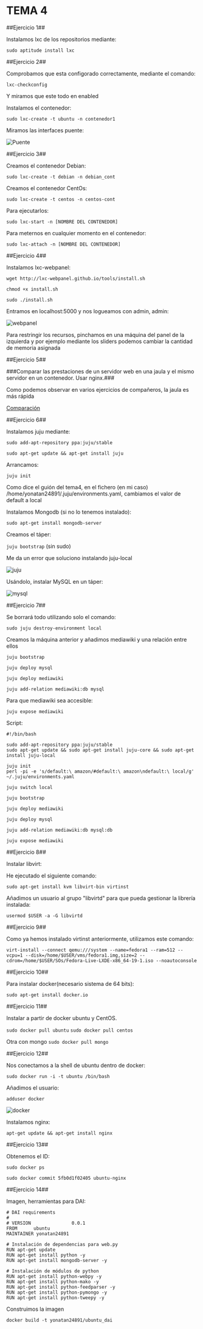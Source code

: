 TEMA 4
=========


##Ejercicio 1##

Instalamos lxc de los repositorios mediante:

`sudo aptitude install lxc`

##Ejercicio 2##

Comprobamos que esta configorado correctamente, mediante el comando:

`lxc-checkconfig`

Y miramos que este todo en enabled


Instalamos el contenedor:

`sudo lxc-create -t ubuntu -n contenedor1`

Miramos las interfaces puente:

![Puente](https://raw.githubusercontent.com/yonatan24891/ImagenesIV/master/puente.bmp)


##Ejercicio 3##

Creamos el contenedor Debian:

`sudo lxc-create -t debian -n debian_cont`

Creamos el contenedor CentOs:

`sudo lxc-create -t centos -n centos-cont`

Para ejecutarlos:

`sudo lxc-start -n [NOMBRE DEL CONTENEDOR]`

Para meternos en cualquier momento en el contenedor:

`sudo lxc-attach -n [NOMBRE DEL CONTENEDOR]`


##Ejercicio 4##

Instalamos lxc-webpanel:

`wget http://lxc-webpanel.github.io/tools/install.sh`

`chmod +x install.sh`

`sudo ./install.sh`

Entramos en localhost:5000 y nos logueamos con admin, admin:

![webpanel](https://raw.githubusercontent.com/yonatan24891/ImagenesIV/master/lxc_webpanel.bmp)

Para restringir los recursos, pinchamos en una máquina del panel de la izquierda y por ejemplo mediante los sliders podemos cambiar la cantidad de memoria asignada


##Ejercicio 5##

###Comparar las prestaciones de un servidor web en una jaula y el mismo servidor en un contenedor. Usar nginx.###

Como podemos observar en varios ejercicios de compañeros, la jaula es más rápida

[Comparación](https://github.com/JJ/GII-2014/blob/master/ejercicios/JulioMart%C3%ADnez/tema4.md)



##Ejercicio 6##

Instalamos juju mediante:

`sudo add-apt-repository ppa:juju/stable`

`sudo apt-get update && apt-get install juju`

Arrancamos:

`juju init`

Como dice el guión del tema4, en el fichero (en mi caso) /home/yonatan24891/.juju/environments.yaml, cambiamos el valor de default a local

Instalamos Mongodb (si no lo tenemos instalado):

`sudo apt-get install mongodb-server`

Creamos el táper:

`juju bootstrap` (sin sudo)

Me da un error que soluciono instalando juju-local

![juju](https://raw.githubusercontent.com/yonatan24891/ImagenesIV/master/juju.bmp)

Usándolo, instalar MySQL en un táper:

![mysql](https://raw.githubusercontent.com/yonatan24891/ImagenesIV/master/mysql.bmp)


##Ejercicio 7##

Se borrará todo utilizando solo el comando:

`sudo juju destroy-environment local`

Creamos la máquina anterior y añadimos mediawiki y una relación entre ellos

`juju bootstrap`

`juju deploy mysql`
 
`juju deploy mediawiki`

`juju add-relation mediawiki:db mysql`

Para que mediawiki sea accesible:

`juju expose mediawiki`


Script:

```
#!/bin/bash

sudo add-apt-repository ppa:juju/stable
sudo apt-get update && sudo apt-get install juju-core && sudo apt-get install juju-local

juju init
perl -pi -e 's/default:\ amazon/#default:\ amazon\ndefault:\ local/g' ~/.juju/environments.yaml

juju switch local

juju bootstrap

juju deploy mediawiki

juju deploy mysql

juju add-relation mediawiki:db mysql:db

juju expose mediawiki

```

##Ejercicio 8##

Instalar libvirt:

He ejecutado el siguiente comando:

`sudo apt-get install kvm libvirt-bin virtinst`

Añadimos un usuario al grupo "libvirtd" para que pueda gestionar la librería instalada:

`usermod $USER -a -G libvirtd`


##Ejercicio 9##

Como ya hemos instalado virtinst anteriormente, utilizamos este comando:

`virt-install --connect qemu:///system --name=fedora1 --ram=512 --vcpu=1 --disk=/home/$USER/vms/fedora1.img,size=2 --cdrom=/home/$USER/SOs/Fedora-Live-LXDE-x86_64-19-1.iso --noautoconsole`


##Ejercicio 10##

Para instalar docker(necesario sistema de 64 bits):

`sudo apt-get install docker.io`


##Ejercicio 11##

Instalar a partir de docker ubuntu y CentOS.

`sudo docker pull ubuntu`
`sudo docker pull centos`

Otra con mongo
`sudo docker pull mongo`

##Ejercicio 12##

Nos conectamos a la shell de ubuntu dentro de docker:

`sudo docker run -i -t ubuntu /bin/bash`

Añadimos el usuario:

`adduser docker`


![docker](https://raw.githubusercontent.com/yonatan24891/ImagenesIV/master/docker.bmp)


Instalamos nginx:

`apt-get update && apt-get install nginx`


##Ejercicio 13##

Obtenemos el ID:

`sudo docker ps`

`sudo docker commit 5fb0d1f02405 ubuntu-nginx`

##Ejercicio 14##

Imagen, herramientas para DAI:

```
# DAI requirements
#
# VERSION               0.0.1
FROM      ubuntu
MAINTAINER yonatan24891

# Instalación de dependencias para web.py
RUN apt-get update
RUN apt-get install python -y
RUN apt-get install mongodb-server -y

# Instalación de módulos de python
RUN apt-get install python-webpy -y
RUN apt-get install python-mako -y
RUN apt-get install python-feedparser -y
RUN apt-get install python-pymongo -y
RUN apt-get install python-tweepy -y
```

Construimos la imagen

`docker build -t yonatan24891/ubuntu_dai`




